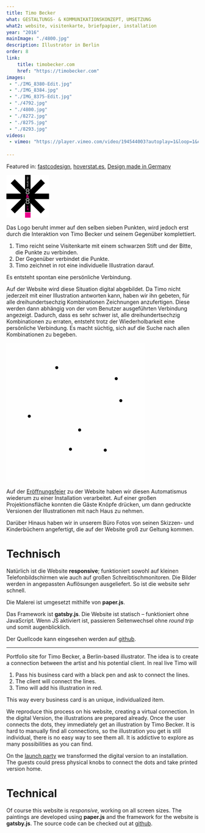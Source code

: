 ```yaml
---
title: Timo Becker
what: GESTALTUNGS- & KOMMUNIKATIONSKONZEPT, UMSETZUNG
what2: website, visitenkarte, briefpapier, installation
year: "2016"
mainImage: "./4800.jpg"
description: Illustrator in Berlin
order: 8
link: 
    title: timobecker.com
    href: "https://timobecker.com"
images:
 - "./IMG_8380-Edit.jpg"
 - "./IMG_8384.jpg"
 - "./IMG_8375-Edit.jpg"
 - "./4792.jpg"
 - "./4800.jpg"
 - "./8272.jpg"
 - "./8275.jpg"
 - "./8293.jpg"
videos: 
 - vimeo: "https://player.vimeo.com/video/194544003?autoplay=1&loop=1&color=fff"

---
```


Featured in: [fastcodesign](https://www.fastcodesign.com/90125529/7-design-portfolios-that-double-as-awesome-uis), [hoverstat.es](http://hoverstat.es/features/connect-the-dots-on-timo-becker-s-portfolio), [Design made in Germany](https://www.designmadeingermany.de/2017/122935/)

<a target="_blank" class="blank-link" href="https://twitter.com/volligohne/status/880775593515732992">
<img title="CO&CO SELECTED" src="co-und-co-selected-magenta2017.svg" style="width: 7rem"/>
</a>

Das Logo beruht immer auf den selben sieben Punkten, wird jedoch erst durch die Interaktion von Timo Becker und seinem Gegenüber komplettiert. 

1. Timo reicht seine Visitenkarte mit einem schwarzen Stift und der Bitte, die Punkte zu verbinden. 
2. Der Gegenüber verbindet die Punkte.
3. Timo zeichnet in rot eine individuelle Illustration darauf. 

Es entsteht spontan eine persönliche Verbindung.

Auf der Website wird diese Situation digital abgebildet. Da Timo nicht jederzeit mit einer Illustration antworten kann, haben wir ihn gebeten, für alle dreihundertsechzig Kombinationen Zeichnungen anzufertigen. Diese werden dann abhängig von der vom Benutzer ausgeführten Verbindung angezeigt. Dadurch, dass es sehr schwer ist, alle dreihundertsechzig Kombinationen zu erraten, entsteht trotz der Wiederholbarkeit eine persönliche Verbindung. Es macht süchtig, sich auf die Suche nach allen Kombinationen zu begeben.

![animation](./animated.gif)

Auf der [Eröffnungsfeier](/neuigkeiten/timo-launch/) zu der Website haben wir diesen Automatismus wiederum zu einer Installation verarbeitet. Auf einer großen Projektionsfläche konnten die Gäste Knöpfe drücken, um dann gedruckte Versionen der Illustrationen mit nach Haus zu nehmen.

Darüber Hinaus haben wir in unserem Büro Fotos von seinen Skizzen- und Kinderbüchern angefertigt, die auf der Website groß zur Geltung kommen.

# Technisch

Natürlich ist die Website **responsive**; funktioniert sowohl auf kleinen Telefonbildschirmen wie auch auf großen Schreibtischmonitoren. Die Bilder werden in angepassten Auflösungen ausgeliefert. So ist die website sehr schnell.

Die Malerei ist umgesetzt mithilfe von **paper.js**.

Das Framework ist **gatsby.js**. Die Website ist statisch – funktioniert ohne JavaScript. Wenn JS aktiviert ist, passieren Seitenwechsel ohne *round trip* und somit augenblicklich.

Der Quellcode kann eingesehen werden auf [github](https://github.com/voellig-ohne/timobecker).

---

Portfolio site for Timo Becker, a Berlin-based illustrator. The idea is to create a connection between the artist and his potential client. In real live Timo will

1. Pass his business card with a black pen and ask to connect the lines. 
2. The client will connect the lines.
3. Timo will add his illustration in red. 

This way every business card is an unique, individualized item.

We reproduce this process on his website, creating a  virtual connection. In the digital Version, the illustrations are prepared already. Once the user connects the dots, they immediately get an illustration by Timo Becker. It is hard to manually find all connections, so the illustration you get is still individual, there is no easy way to see them all. It is addictive to explore as many possibilities as you can find.

On the [launch party](/neuigkeiten/timo-launch/) we transformed the digital version to an installation. The guests could press physical knobs to connect the dots and take printed version home.

# Technical

Of course this website is *responsive*, working on all screen sizes. The paintings are developed using **paper.js** and the framework for the website is **gatsby.js**. The source code can be checked out at [github](https://github.com/voellig-ohne/timobecker).